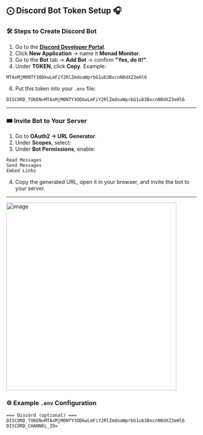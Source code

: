 ## ⨀ Discord Bot Token Setup 🎧

### 🛠 Steps to Create Discord Bot

1. Go to the **[Discord Developer Portal](https://discord.com/developers/applications)**.
2. Click **New Application** → name it **Monad Monitor**.
3. Go to the **Bot** tab → **Add Bot** → confirm **"Yes, do it!"**.
4. Under **TOKEN**, click **Copy**.
Example:
```
MTAxMjM0NTY3ODkwLmFiY2RlZmdoaWprbG1ub3BxcnN0dXZ3eHl6
```
6. Put this token into your `.env` file:
```
DISCORD_TOKEN=MTAxMjM0NTY3ODkwLmFiY2RlZmdoaWprbG1ub3BxcnN0dXZ3eHl6
```
---
### 🎟️ Invite Bot to Your Server

1. Go to **OAuth2 → URL Generator**.
2. Under **Scopes**, select:
3. Under **Bot Permissions**, enable:
```
Read Messages
Send Messages
Embed Links
```
4. Copy the generated URL, open it in your browser, and invite the bot to your server.
---
<img width="450" height="497" alt="image" src="https://github.com/user-attachments/assets/b4304c4c-5b8e-421a-93ad-18bd66af9a54" />


### ⚙️ Example `.env` Configuration
```
=== Discord (optional) ===
DISCORD_TOKEN=MTAxMjM0NTY3ODkwLmFiY2RlZmdoaWprbG1ub3BxcnN0dXZ3eHl6
DISCORD_CHANNEL_ID=
